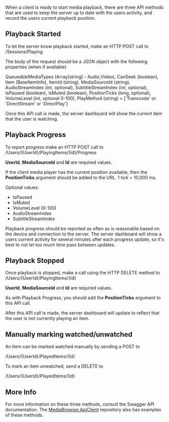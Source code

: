 When a client is ready to start media playback, there are three API methods that are used to keep the server up to date with the users activity, and record the users current playback position.

## Playback Started

To let the server know playback started, make an HTTP POST call to /Sessions/Playing

The body of the request should be a JSON object with the following properties (when if available)

QueueableMediaTypes (Array[string] - Audio,Video),
CanSeek (boolean),
Item (BaseItemInfo),
ItemId (string),
MediaSourceId (string),
AudioStreamIndex (int, optional),
SubtitleStreamIndex (int, optional),
IsPaused (boolean),
IsMuted (boolean),
PositionTicks (long, optional),
VolumeLevel (int, optional 0-100),
PlayMethod (string) = ['Transcode' or 'DirectStream' or 'DirectPlay']

Once this API call is made, the server dashboard will show the current item that the user is watching.

## Playback Progress

To report progress make an HTTP POST call to /Users/{UserId}/PlayingItems/{Id}/Progress

**UserId**, **MediaSourceId** and **Id** are required values.

If the client media player has the current position available, then the **PositionTicks** argument should be added to the URL. 1 tick = 10,000 ms. 

Optional values:

* IsPaused
* IsMuted
* VolumeLevel (0-100)
* AudioStreamIndex
* SubtitleStreamIndex

Playback progress should be reported as often as is reasonable based on the device and connection to the server. The server dashboard will show a users current activity for several minutes after each progress update, so it's best to not let too much time pass between updates.  

## Playback Stopped

Once playback is stopped, make a call using the HTTP DELETE method to /Users/{UserId}/PlayingItems/{Id}

**UserId**, **MediaSourceId** and **Id** are required values.

As with Playback Progress, you should add the **PositionTicks** argument to this API call.

After this API call is made, the server dashboard will update to reflect that the user is not currently playing an item.

## Manually marking watched/unwatched

An Item can be marked watched manually by sending a POST to 

/Users/{UserId}/PlayedItems/{Id}

To mark an item unwatched, send a DELETE to

/Users/{UserId}/PlayedItems/{Id}

## More Info

For more information on these three methods, consult the Swagger API documentation. The [MediaBrowser.ApiClient](https://github.com/MediaBrowser/MediaBrowser.ApiClient) repository also has examples of these methods.